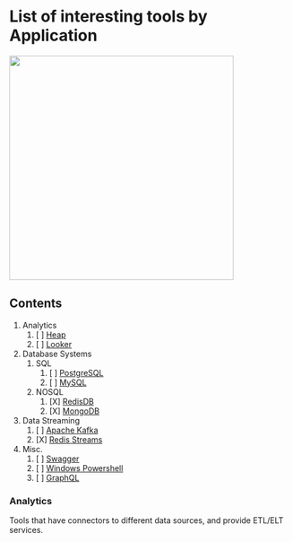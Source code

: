 # List of interesting tools by Application

<img src="https://octodex.github.com/images/privateinvestocat.jpg" width="400" height="400">

## Contents

1. Analytics
    1. [ ] [Heap](https://heap.io/)
    2. [ ] [Looker](https://looker.com/)
2. Database Systems
    1. SQL
        1. [ ] [PostgreSQL](https://www.postgresql.org/)
        2. [ ] [MySQL](https://www.mysql.com/)
    2. NOSQL
        1. [X] [RedisDB](https://redis.io/)
        2. [X] [MongoDB](https://www.mongodb.com/)
3. Data Streaming
    1. [ ] [Apache Kafka](https://kafka.apache.org/)
    2. [X] [Redis Streams](https://redis.io/)
4. Misc.
    1. [ ] [Swagger](https://swagger.io/)
    2. [ ] [Windows Powershell](https://docs.microsoft.com/en-us/powershell/)
    3. [ ] [GraphQL](https://graphql.org/)

### Analytics
Tools that have connectors to different data sources, and provide ETL/ELT services.


